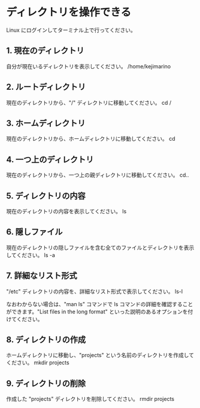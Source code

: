 # ディレクトリを操作できる

Linux にログインしてターミナル上で行ってください。

## 1. 現在のディレクトリ

自分が現在いるディレクトリを表示してください。
/home/kejimarino

## 2. ルートディレクトリ

現在のディレクトリから、"/" ディレクトリに移動してください。
cd /

## 3. ホームディレクトリ

現在のディレクトリから、ホームディレクトリに移動してください。
cd

## 4. 一つ上のディレクトリ

現在のディレクトリから、一つ上の親ディレクトリに移動してください。
cd..

## 5. ディレクトリの内容

現在のディレクトリの内容を表示してください。
ls

## 6. 隠しファイル

現在のディレクトリの隠しファイルを含む全てのファイルとディレクトリを表示してください。
ls -a

## 7. 詳細なリスト形式

"/etc" ディレクトリの内容を、詳細なリスト形式で表示してください。
ls-l

なおわからない場合は、"man ls" コマンドで ls コマンドの詳細を確認することができます。"List files in the long format" といった説明のあるオプションを付けてください。

## 8. ディレクトリの作成

ホームディレクトリに移動し、"projects" という名前のディレクトリを作成してください。
mkdir projects

## 9. ディレクトリの削除

作成した "projects" ディレクトリを削除してください。
rmdir projects
